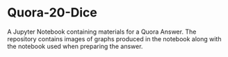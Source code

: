 # Quora-20-Dice
A Jupyter Notebook containing materials for a Quora Answer. The repository contains images of graphs produced in the notebook along with the notebook used when preparing the answer.
